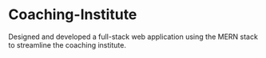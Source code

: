 # Coaching-Institute
Designed and developed a full-stack web application using the MERN stack to streamline the  coaching institute.
